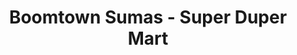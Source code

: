 ---
title: "Boomtown Sumas - Super Duper Mart"
url: /sumas/boomtown-sumas-super-duper-mart/
shop: Lebensmittel
---